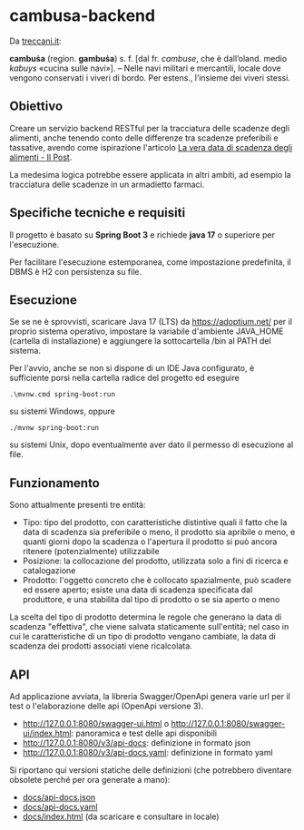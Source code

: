 # cambusa-backend

Da [treccani.it](https://www.treccani.it/vocabolario/cambusa/):

**cambuṡa** (region. **gambuṡa**) s. f. \[dal fr. *cambuse*, che è dall’oland. medio *kabuys* «cucina sulle navi»\]. – Nelle navi militari e mercantili, locale dove vengono conservati i viveri di bordo. Per estens., l’insieme dei viveri stessi.

## Obiettivo

Creare un servizio backend RESTful per la tracciatura delle scadenze degli alimenti, anche tenendo conto delle differenze tra scadenze preferibili e tassative, avendo come ispirazione l'articolo [La vera data di scadenza degli alimenti - Il Post](https://www.ilpost.it/2020/04/19/mangiare-alimenti-dopo-data-scadenza/).

La medesima logica potrebbe essere applicata in altri ambiti, ad esempio la tracciatura delle scadenze in un armadietto farmaci.

## Specifiche tecniche e requisiti

Il progetto è basato su **Spring Boot 3** e richiede **java 17** o superiore per l'esecuzione.

Per facilitare l'esecuzione estemporanea, come impostazione predefinita, il DBMS è H2 con persistenza su file.

## Esecuzione

Se se ne è sprovvisti, scaricare Java 17 (LTS) da https://adoptium.net/ per il proprio sistema operativo, impostare la variabile d'ambiente JAVA_HOME (cartella di installazione) e aggiungere la sottocartella /bin al PATH del sistema.

Per l'avvio, anche se non si dispone di un IDE Java configurato, è sufficiente porsi nella cartella radice del progetto ed eseguire

	.\mvnw.cmd spring-boot:run

su sistemi Windows, oppure

	./mvnw spring-boot:run

su sistemi Unix, dopo eventualmente aver dato il permesso di esecuzione al file.

## Funzionamento

Sono attualmente presenti tre entità:

* Tipo: tipo del prodotto, con caratteristiche distintive quali il fatto che la data di scadenza sia preferibile o meno, il prodotto sia apribile o meno, e quanti giorni dopo la scadenza o l'apertura il prodotto si può ancora ritenere (potenzialmente) utilizzabile
* Posizione: la collocazione del prodotto, utilizzata solo a fini di ricerca e catalogazione
* Prodotto: l'oggetto concreto che è collocato spazialmente, può scadere ed essere aperto; esiste una data di scadenza specificata dal produttore, e una stabilita dal tipo di prodotto o se sia aperto o meno

La scelta del tipo di prodotto determina le regole che generano la data di scadenza "effettiva", che viene salvata staticamente sull'entità; nel caso in cui le caratteristiche di un tipo di prodotto vengano cambiate, la data di scadenza dei prodotti associati viene ricalcolata.

## API

Ad applicazione avviata, la libreria Swagger/OpenApi genera varie url per il test o l'elaborazione delle api (OpenApi versione 3).

* http://127.0.0.1:8080/swagger-ui.html o http://127.0.0.1:8080/swagger-ui/index.html: panoramica e test delle api disponibili
* http://127.0.0.1:8080/v3/api-docs: definizione in formato json
* http://127.0.0.1:8080/v3/api-docs.yaml: definizione in formato yaml

Si riportano qui versioni statiche delle definizioni (che potrebbero diventare obsolete perché per ora generate a mano):

* [docs/api-docs.json](docs/api-docs.json)
* [docs/api-docs.yaml](docs/api-docs.yaml)
* [docs/index.html](docs/index.html) (da scaricare e consultare in locale)
